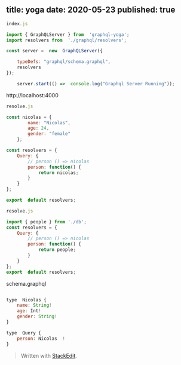 
title: yoga
date: 2020-05-23
published: true
---
```js
index.js

import { GraphQLServer } from  'graphql-yoga';
import resolvers from  './graphql/resolvers';

const server =  new  GraphQLServer({

	typeDefs: "graphql/schema.graphql",
	resolvers
});

	server.start(() =>  console.log("Graphql Server Running"));
```
http://localhost:4000
```js
resolve.js

const nicolas = {
		name: "Nicolas",
		age: 24,
		gender: "female"
	};

const resolvers = {
	Query: {
		// person () => nicolas
		person: function() {
			return nicolas;
		}
	}
};

export  default resolvers;
```
```js
resolve.js

import { people } from './db';
const resolvers = {
	Query: {
		// person () => nicolas
		person: function() {
			return people;
		}
	}
};
export  default resolvers;
```
schema.graphql
```js

type  Nicolas {
	name: String!
	age: Int!
	gender: String!
}

type  Query {
	person: Nicolas  !
}
```
> Written with [StackEdit](https://stackedit.io/).
<!--stackedit_data:
eyJoaXN0b3J5IjpbNDEwNjkwMzE3LDE2OTU0MjQwXX0=
-->